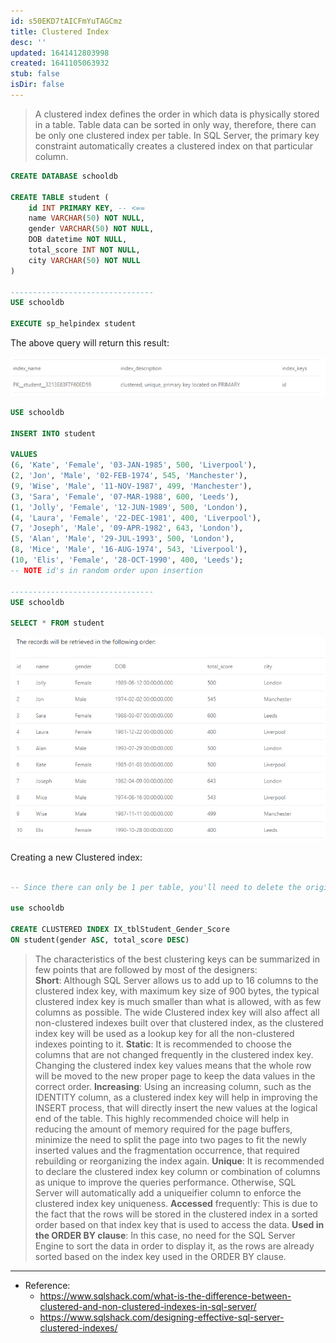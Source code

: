```yaml
---
id: s50EKD7tAICFmYuTAGCmz
title: Clustered Index
desc: ''
updated: 1641412803998
created: 1641105063932
stub: false
isDir: false
---
```


> A clustered index defines the order in which data is physically stored in a table. Table data can be sorted in only way, therefore, there can be only one clustered index per table. In SQL Server, the primary key constraint automatically creates a clustered index on that particular column.

```sql
CREATE DATABASE schooldb
          
CREATE TABLE student (
    id INT PRIMARY KEY, -- <==
    name VARCHAR(50) NOT NULL,
    gender VARCHAR(50) NOT NULL,
    DOB datetime NOT NULL,
    total_score INT NOT NULL,
    city VARCHAR(50) NOT NULL
)

--------------------------------
USE schooldb
          
EXECUTE sp_helpindex student
```

The above query will return this result:

![alt](assets/images/Pasted_image_20211201134834.png)

```sql
USE schooldb
          
INSERT INTO student
 
VALUES  
(6, 'Kate', 'Female', '03-JAN-1985', 500, 'Liverpool'), 
(2, 'Jon', 'Male', '02-FEB-1974', 545, 'Manchester'),
(9, 'Wise', 'Male', '11-NOV-1987', 499, 'Manchester'), 
(3, 'Sara', 'Female', '07-MAR-1988', 600, 'Leeds'), 
(1, 'Jolly', 'Female', '12-JUN-1989', 500, 'London'),
(4, 'Laura', 'Female', '22-DEC-1981', 400, 'Liverpool'),
(7, 'Joseph', 'Male', '09-APR-1982', 643, 'London'),  
(5, 'Alan', 'Male', '29-JUL-1993', 500, 'London'), 
(8, 'Mice', 'Male', '16-AUG-1974', 543, 'Liverpool'),
(10, 'Elis', 'Female', '28-OCT-1990', 400, 'Leeds');
-- NOTE id's in random order upon insertion

--------------------------------
USE schooldb
          
SELECT * FROM student
```

![alt](assets/images/Pasted_image_20211201134934.png)

Creating a new Clustered index:

```sql

-- Since there can only be 1 per table, you'll need to delete the original one on the Primary Key

use schooldb
 
CREATE CLUSTERED INDEX IX_tblStudent_Gender_Score
ON student(gender ASC, total_score DESC)
```

> The characteristics of the best clustering keys can be summarized in few points that are followed by most of the designers:
> <br>
> **Short**: Although SQL Server allows us to add up to 16 columns to the clustered index key, with maximum key size of 900 bytes, the typical clustered index key is much smaller than what is allowed, with as few columns as possible. The wide Clustered index key will also affect all non-clustered indexes built over that clustered index, as the clustered index key will be used as a lookup key for all the non-clustered indexes pointing to it.
> **Static**: It is recommended to choose the columns that are not changed frequently in the clustered index key. Changing the clustered index key values means that the whole row will be moved to the new proper page to keep the data values in the correct order.
> **Increasing**: Using an increasing column, such as the IDENTITY column, as a clustered index key will help in improving the INSERT process, that will directly insert the new values at the logical end of the table. This highly recommended choice will help in reducing the amount of memory required for the page buffers, minimize the need to split the page into two pages to fit the newly inserted values and the fragmentation occurrence, that required rebuilding or reorganizing the index again.
> **Unique**: It is recommended to declare the clustered index key column or combination of columns as unique to improve the queries performance. Otherwise, SQL Server will automatically add a uniqueifier column to enforce the clustered index key uniqueness.
> **Accessed** frequently: This is due to the fact that the rows will be stored in the clustered index in a sorted order based on that index key that is used to access the data.
> **Used in the ORDER BY clause**: In this case, no need for the SQL Server Engine to sort the data in order to display it, as the rows are already sorted based on the index key used in the ORDER BY clause.

---

- Reference:
  - <https://www.sqlshack.com/what-is-the-difference-between-clustered-and-non-clustered-indexes-in-sql-server/>
  - <https://www.sqlshack.com/designing-effective-sql-server-clustered-indexes/>
